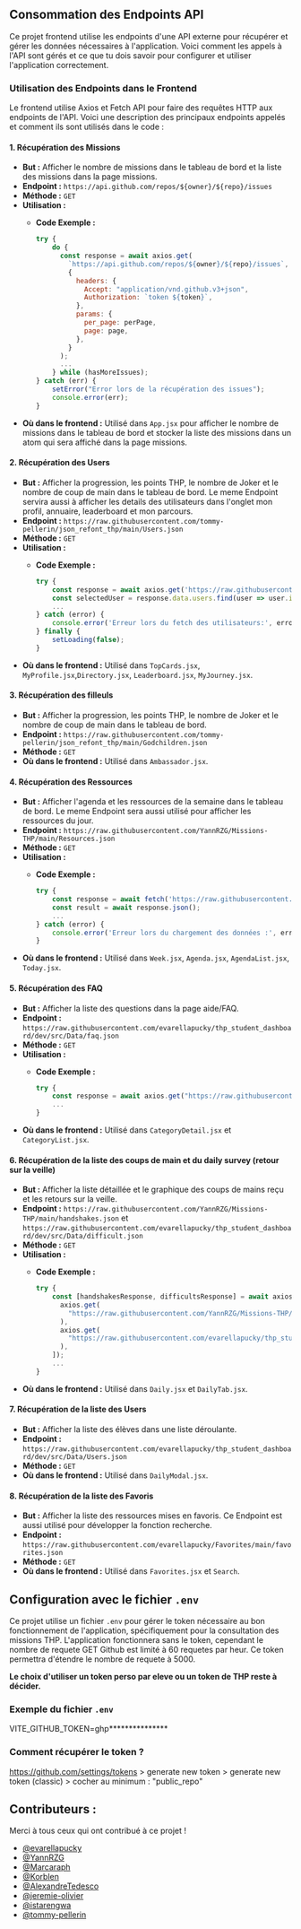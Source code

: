## Consommation des Endpoints API

Ce projet frontend utilise les endpoints d'une API externe pour récupérer et gérer les données nécessaires à l'application. Voici comment les appels à l'API sont gérés et ce que tu dois savoir pour configurer et utiliser l'application correctement.

### Utilisation des Endpoints dans le Frontend

Le frontend utilise Axios et Fetch API pour faire des requêtes HTTP aux endpoints de l'API. Voici une description des principaux endpoints appelés et comment ils sont utilisés dans le code :

#### 1. **Récupération des Missions**

- **But :** Afficher le nombre de missions dans le tableau de bord et la liste des missions dans la page missions.
- **Endpoint :** `https://api.github.com/repos/${owner}/${repo}/issues`
- **Méthode :** `GET`
- **Utilisation :**
  - **Code Exemple :**

    ```javascript
    try {
        do {
          const response = await axios.get(
            `https://api.github.com/repos/${owner}/${repo}/issues`,
            {
              headers: {
                Accept: "application/vnd.github.v3+json",
                Authorization: `token ${token}`,
              },
              params: {
                per_page: perPage,
                page: page,
              },
            }
          );
          ...
        } while (hasMoreIssues);
    } catch (err) {
        setError("Error lors de la récupération des issues");
        console.error(err);
    }
    ```
- **Où dans le frontend :** Utilisé dans `App.jsx` pour afficher le nombre de missions dans le tableau de bord et stocker la liste des missions dans un atom qui sera affiché dans la page missions.

#### 2. **Récupération des Users**

- **But :** Afficher la progression, les points THP, le nombre de Joker et le nombre de coup de main dans le tableau de bord. Le meme Endpoint servira aussi à afficher les details des utilisateurs dans l'onglet mon profil, annuaire, leaderboard et mon parcours.
- **Endpoint :** `https://raw.githubusercontent.com/tommy-pellerin/json_refont_thp/main/Users.json`
- **Méthode :** `GET`
- **Utilisation :**
  - **Code Exemple :**

    ```javascript
    try {
        const response = await axios.get('https://raw.githubusercontent.com/tommy-pellerin/json_refont_thp/main/Users.json');
        const selectedUser = response.data.users.find(user => user.id === userId)
        ...
    } catch (error) {
        console.error('Erreur lors du fetch des utilisateurs:', error);
    } finally {
        setLoading(false);
    }
    ```
- **Où dans le frontend :** Utilisé dans `TopCards.jsx`, `MyProfile.jsx`,`Directory.jsx`, `Leaderboard.jsx`, `MyJourney.jsx`.

#### 3. **Récupération des filleuls**

- **But :** Afficher la progression, les points THP, le nombre de Joker et le nombre de coup de main dans le tableau de bord.
- **Endpoint :** `https://raw.githubusercontent.com/tommy-pellerin/json_refont_thp/main/Godchildren.json`
- **Méthode :** `GET`
- **Où dans le frontend :** Utilisé dans `Ambassador.jsx`.

#### 4. **Récupération des Ressources**

- **But :** Afficher l'agenda et les ressources de la semaine dans le tableau de bord. Le meme Endpoint sera aussi utilisé pour afficher les ressources du jour.
- **Endpoint :** `https://raw.githubusercontent.com/YannRZG/Missions-THP/main/Resources.json`
- **Méthode :** `GET`
- **Utilisation :**
  - **Code Exemple :**

    ```javascript
    try {
        const response = await fetch('https://raw.githubusercontent.com/YannRZG/Missions-THP/main/Resources.json');
        const result = await response.json();
        ...
    } catch (error) {
        console.error('Erreur lors du chargement des données :', error);
    }
    ```
- **Où dans le frontend :** Utilisé dans `Week.jsx`, `Agenda.jsx`, `AgendaList.jsx`, `Today.jsx`.

#### 5. **Récupération des FAQ**

- **But :** Afficher la liste des questions dans la page aide/FAQ.
- **Endpoint :** `https://raw.githubusercontent.com/evarellapucky/thp_student_dashboard/dev/src/Data/faq.json`
- **Méthode :** `GET`
- **Utilisation :**
  - **Code Exemple :**

    ```javascript
    try {
        const response = await axios.get("https://raw.githubusercontent.com/evarellapucky/thp_student_dashboard/dev/src/Data/faq.json");
        ...
    }
    ```
- **Où dans le frontend :** Utilisé dans `CategoryDetail.jsx` et `CategoryList.jsx`.

#### 6. **Récupération de la liste des coups de main et du daily survey (retour sur la veille)**

- **But :** Afficher la liste détaillée et le graphique des coups de mains reçu et les retours sur la veille.
- **Endpoint :** `https://raw.githubusercontent.com/YannRZG/Missions-THP/main/handshakes.json` et `https://raw.githubusercontent.com/evarellapucky/thp_student_dashboard/dev/src/Data/difficult.json`
- **Méthode :** `GET`
- **Utilisation :**
  - **Code Exemple :**

    ```javascript
    try {
        const [handshakesResponse, difficultsResponse] = await axios.all([
          axios.get(
            "https://raw.githubusercontent.com/YannRZG/Missions-THP/main/handshakes.json"
          ),
          axios.get(
            "https://raw.githubusercontent.com/evarellapucky/thp_student_dashboard/dev/src/Data/difficult.json"
          ),
        ]);
        ...
    }
    ```
- **Où dans le frontend :** Utilisé dans `Daily.jsx` et `DailyTab.jsx`.

#### 7. **Récupération de la liste des Users**

- **But :** Afficher la liste des élèves dans une liste déroulante.
- **Endpoint :** `https://raw.githubusercontent.com/evarellapucky/thp_student_dashboard/dev/src/Data/Users.json`
- **Méthode :** `GET`
- **Où dans le frontend :** Utilisé dans `DailyModal.jsx`.

#### 8. **Récupération de la liste des Favoris**

- **But :** Afficher la liste des ressources mises en favoris. Ce Endpoint est aussi utilisé pour développer la fonction recherche.
- **Endpoint :** `https://raw.githubusercontent.com/evarellapucky/Favorites/main/favorites.json`
- **Méthode :** `GET`
- **Où dans le frontend :** Utilisé dans `Favorites.jsx` et `Search`.


## Configuration avec le fichier `.env`

Ce projet utilise un fichier `.env` pour gérer le token nécessaire au bon fonctionnement de l'application, spécifiquement pour la consultation des missions THP.
L'application fonctionnera sans le token, cependant le nombre de requete GET Github est limité à 60 requetes par heur. Ce token permettra d'étendre le nombre de requete à 5000. 

__Le choix d'utiliser un token perso par eleve ou un token de THP reste à décider.__

### Exemple du fichier `.env`

VITE_GITHUB_TOKEN=ghp***************

### Comment récupérer le token ?
https://github.com/settings/tokens > generate new token > generate new token (classic) > cocher au minimum : "public_repo"


## Contributeurs :
Merci à tous ceux qui ont contribué à ce projet !
- [@evarellapucky](https://github.com/evarellapucky)
- [@YannRZG](https://github.com/YannRZG)
- [@Marcaraph](https://github.com/Marcaraph)
- [@Korblen](https://github.com/Korblen)
- [@AlexandreTedesco](https://github.com/AlexandreTedesco)
- [@jeremie-olivier](https://github.com/jeremie-olivier)
- [@istarengwa](https://github.com/istarengwa)
- [@tommy-pellerin](https://github.com/tommy-pellerin)


